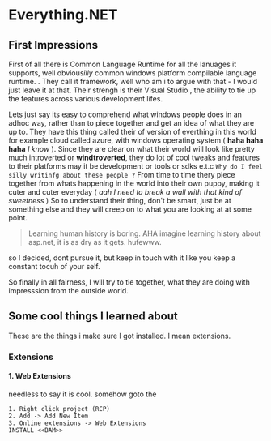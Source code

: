 # Everything.NET

## First Impressions

First of all there is Common Language Runtime for all the lanuages it supports, well obviou*silly* common windows platform compilable language runtime. . They call it framework, well who am i to argue with that - I would just leave it at that. Their strengh is their Visual Studio , the ability to tie up the features across various development lifes.

Lets just say its easy to comprehend what windows people does in an adhoc way, rather than to piece together and get an idea of what they are up to.  They have this thing called their of version of everthing in this world for example cloud called azure, with windows operating  system ( **haha haha haha** *I know* ). Since they are clear on what their world will look like pretty much introverted or **windtroverted**, they do lot of cool tweaks and features to their platforms may it be development or tools or sdks e.t.c  `Why do I feel silly writinfg about these people ?` From time to time thery piece together from whats happening in the world into their own puppy, making it cuter and cuter everyday ( *aah I need  to break a wall with that kind of sweetness* ) So to understand their thing, don't be smart, just be at something else and they will creep on to what you are looking at at some point.



> Learning human history is boring. AHA imagine learning history about asp.net, it is as dry as it gets. hufewww.

so I decided, dont pursue it, but keep in touch with it like you keep a constant tocuh of your self.

So finally in all fairness, I will try to tie together, what they are doing with impresssion from the outside world.

## Some cool things I learned about

These are the things i make sure I got installed. I mean extensions.

### Extensions

#### 1. Web Extensions

needless to say it is cool. somehow goto the 
```
1. Right click project (RCP)
2. Add -> Add New Item
3. Online extensions -> Web Extensions
INSTALL <<BAM>>
```
